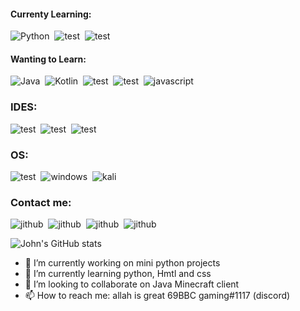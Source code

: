 
#### Currenty Learning:
![Python](https://img.shields.io/badge/Python-3776AB?style=for-the-badge&logo=python&logoColor=white)&nbsp;
![test](https://img.shields.io/badge/HTML5-E34F26?style=for-the-badge&logo=html5&logoColor=white)&nbsp;
![test](https://img.shields.io/badge/CSS3-1572B6?style=for-the-badge&logo=css3&logoColor=white)&nbsp;

#### Wanting to Learn:
![Java](https://img.shields.io/badge/Java-ED8B00?style=for-the-badge&logo=java&logoColor=white)&nbsp;
![Kotlin](https://img.shields.io/badge/Kotlin-0095D5?&style=for-the-badge&logo=kotlin&logoColor=white)&nbsp;
![test](https://img.shields.io/badge/Lua-2C2D72?style=for-the-badge&logo=lua&logoColor=white)&nbsp;
![test](https://img.shields.io/badge/Rust-black?style=for-the-badge&logo=rust&logoColor=#E57324)&nbsp;
![javascript](https://img.shields.io/badge/JavaScript-323330?style=for-the-badge&logo=javascript&logoColor=F7DF1E)&nbsp;


### IDES:
![test](https://img.shields.io/badge/PyCharm-000000.svg?&style=for-the-badge&logo=PyCharm&logoColor=white)&nbsp;
![test](https://img.shields.io/badge/replit-667881?style=for-the-badge&logo=replit&logoColor=white)&nbsp;
![test](https://img.shields.io/badge/VSCode-0078D4?style=for-the-badge&logo=visual%20studio%20code&logoColor=white)&nbsp;

### OS:
![test](https://img.shields.io/badge/Fedora-294172?style=for-the-badge&logo=fedora&logoColor=white)&nbsp;
![windows](https://img.shields.io/badge/Windows-0078D6?style=for-the-badge&logo=windows&logoColor=white)&nbsp;
![kali](https://img.shields.io/badge/Kali_Linux-557C94?style=for-the-badge&logo=kali-linux&logoColor=white)&nbsp;

### Contact me:
![jithub](https://img.shields.io/badge/GitHub-100000?style=for-the-badge&logo=github&logoColor=white)&nbsp;
![jithub](https://img.shields.io/badge/Snapchat-FFFC00?style=for-the-badge&logo=snapchat&logoColor=white)&nbsp;
![jithub](https://img.shields.io/badge/Telegram-2CA5E0?style=for-the-badge&logo=telegram&logoColor=white)&nbsp;
![jithub](https://img.shields.io/badge/Discord-5865F2?style=for-the-badge&logo=discord&logoColor=white)&nbsp;


![John's GitHub stats](https://github-readme-stats.vercel.app/api?username=bbcgamlng&theme=tokyonight&show_icons=true)





- 🔭 I’m currently working on mini python projects
- 🌱 I’m currently learning python, Hmtl and css
- 👯 I’m looking to collaborate on Java Minecraft client
- 📫 How to reach me: allah is great 69BBC gaming#1117 (discord)
